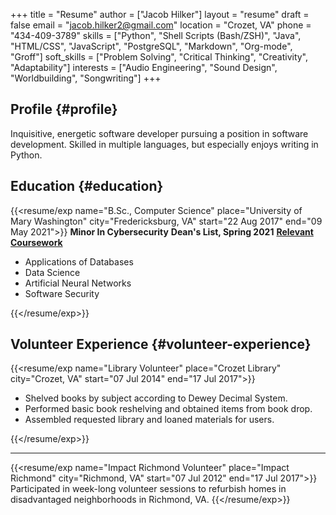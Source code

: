 +++
title = "Resume"
author = ["Jacob Hilker"]
layout = "resume"
draft = false
email = "jacob.hilker2@gmail.com"
location = "Crozet, VA"
phone = "434-409-3789"
skills = ["Python", "Shell Scripts (Bash/ZSH)", "Java", "HTML/CSS", "JavaScript", "PostgreSQL", "Markdown", "Org-mode", "Groff"]
soft_skills = ["Problem Solving", "Critical Thinking", "Creativity", "Adaptability"]
interests = ["Audio Engineering", "Sound Design", "Worldbuilding", "Songwriting"]
+++

## Profile {#profile}

<div class="cvwrapper">
  <div></div>

Inquisitive, energetic software developer pursuing a position in software development. Skilled in multiple languages, but especially enjoys writing in Python.

</div>


## Education {#education}

<div class="cvwrapper">
  <div></div>

{{<resume/exp name="B.Sc., Computer Science" place="University of Mary Washington" city="Fredericksburg, VA" start="22 Aug 2017" end="09 May 2021">}}
**Minor In Cybersecurity**
**Dean's List, Spring 2021**
**<ins>Relevant Coursework</ins>**

-   Applications of Databases
-   Data Science
-   Artificial Neural Networks
-   Software Security

{{</resume/exp>}}

</div>


## Volunteer Experience {#volunteer-experience}

<div class="cvwrapper">
  <div></div>

{{<resume/exp name="Library Volunteer" place="Crozet Library" city="Crozet, VA" start="07 Jul 2014" end="17 Jul 2017">}}

-   Shelved books by subject according to Dewey Decimal System.
-   Performed basic book reshelving and obtained items from book drop.
-   Assembled requested library and loaned materials for users.

{{</resume/exp>}}

<hr>

{{<resume/exp name="Impact Richmond Volunteer" place="Impact Richmond" city="Richmond, VA" start="07 Jul 2012" end="17 Jul 2017">}}
Participated in week-long volunteer sessions to refurbish homes in disadvantaged neighborhoods in Richmond, VA.
{{</resume/exp>}}

</div>

<br/>